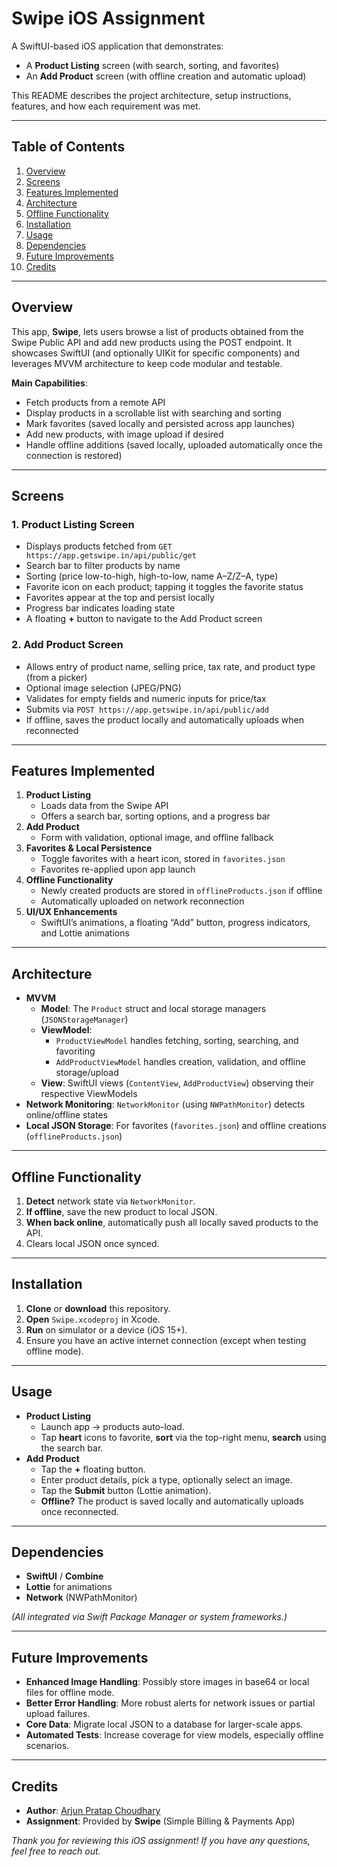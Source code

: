 # Swipe iOS Assignment

A SwiftUI-based iOS application that demonstrates:
- A **Product Listing** screen (with search, sorting, and favorites)  
- An **Add Product** screen (with offline creation and automatic upload)

This README describes the project architecture, setup instructions, features, and how each requirement was met.


---

## Table of Contents
1. [Overview](#overview)  
2. [Screens](#screens)  
3. [Features Implemented](#features-implemented)  
4. [Architecture](#architecture)  
5. [Offline Functionality](#offline-functionality)  
6. [Installation](#installation)  
7. [Usage](#usage)  
8. [Dependencies](#dependencies)  
9. [Future Improvements](#future-improvements)  
10. [Credits](#credits)

---

## Overview

This app, **Swipe**, lets users browse a list of products obtained from the Swipe Public API and add new products using the POST endpoint. It showcases SwiftUI (and optionally UIKit for specific components) and leverages MVVM architecture to keep code modular and testable.

**Main Capabilities**:  
- Fetch products from a remote API  
- Display products in a scrollable list with searching and sorting  
- Mark favorites (saved locally and persisted across app launches)  
- Add new products, with image upload if desired  
- Handle offline additions (saved locally, uploaded automatically once the connection is restored)

---

## Screens

### 1. Product Listing Screen
- Displays products fetched from `GET https://app.getswipe.in/api/public/get`  
- Search bar to filter products by name  
- Sorting (price low-to-high, high-to-low, name A–Z/Z–A, type)  
- Favorite icon on each product; tapping it toggles the favorite status  
- Favorites appear at the top and persist locally  
- Progress bar indicates loading state  
- A floating **+** button to navigate to the Add Product screen

### 2. Add Product Screen
- Allows entry of product name, selling price, tax rate, and product type (from a picker)
- Optional image selection (JPEG/PNG)
- Validates for empty fields and numeric inputs for price/tax
- Submits via `POST https://app.getswipe.in/api/public/add`
- If offline, saves the product locally and automatically uploads when reconnected

---

## Features Implemented

1. **Product Listing**  
   - Loads data from the Swipe API  
   - Offers a search bar, sorting options, and a progress bar  
2. **Add Product**  
   - Form with validation, optional image, and offline fallback  
3. **Favorites & Local Persistence**  
   - Toggle favorites with a heart icon, stored in `favorites.json`  
   - Favorites re-applied upon app launch  
4. **Offline Functionality**  
   - Newly created products are stored in `offlineProducts.json` if offline  
   - Automatically uploaded on network reconnection  
5. **UI/UX Enhancements**  
   - SwiftUI’s animations, a floating “Add” button, progress indicators, and Lottie animations

---

## Architecture

- **MVVM**  
  - **Model**: The `Product` struct and local storage managers (`JSONStorageManager`)  
  - **ViewModel**:  
    - `ProductViewModel` handles fetching, sorting, searching, and favoriting  
    - `AddProductViewModel` handles creation, validation, and offline storage/upload  
  - **View**: SwiftUI views (`ContentView`, `AddProductView`) observing their respective ViewModels
- **Network Monitoring**: `NetworkMonitor` (using `NWPathMonitor`) detects online/offline states  
- **Local JSON Storage**: For favorites (`favorites.json`) and offline creations (`offlineProducts.json`)

---

## Offline Functionality

1. **Detect** network state via `NetworkMonitor`.  
2. **If offline**, save the new product to local JSON.  
3. **When back online**, automatically push all locally saved products to the API.  
4. Clears local JSON once synced.

---

## Installation

1. **Clone** or **download** this repository.  
2. **Open** `Swipe.xcodeproj` in Xcode.  
3. **Run** on simulator or a device (iOS 15+).  
4. Ensure you have an active internet connection (except when testing offline mode).

---

## Usage

- **Product Listing**  
  - Launch app → products auto-load.  
  - Tap **heart** icons to favorite, **sort** via the top-right menu, **search** using the search bar.  
- **Add Product**  
  - Tap the **+** floating button.  
  - Enter product details, pick a type, optionally select an image.  
  - Tap the **Submit** button (Lottie animation).  
  - **Offline?** The product is saved locally and automatically uploads once reconnected.

---

## Dependencies

- **SwiftUI** / **Combine**  
- **Lottie** for animations  
- **Network** (NWPathMonitor)  

*(All integrated via Swift Package Manager or system frameworks.)*

---

## Future Improvements

- **Enhanced Image Handling**: Possibly store images in base64 or local files for offline mode.  
- **Better Error Handling**: More robust alerts for network issues or partial upload failures.  
- **Core Data**: Migrate local JSON to a database for larger-scale apps.  
- **Automated Tests**: Increase coverage for view models, especially offline scenarios.

---

## Credits

- **Author**: [Arjun Pratap Choudhary](https://github.com/arjunxpratap)  
- **Assignment**: Provided by **Swipe** (Simple Billing & Payments App)  

*Thank you for reviewing this iOS assignment! If you have any questions, feel free to reach out.* 
